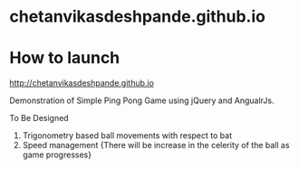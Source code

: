 # chetanvikasdeshpande.github.io

# How to launch
http://chetanvikasdeshpande.github.io

Demonstration of Simple Ping Pong Game using jQuery and AngualrJs.

To Be Designed

1. Trigonometry based ball movements with respect to bat 
2. Speed management {There will be increase in the celerity of the ball as game progresses}
